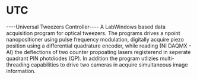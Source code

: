 # UTC
----Universal Tweezers Controller----
A LabWindows based data acquisition program for optical tweezers. The programs drives a npoint nanopositioner using pulse frequency modulation,
digitally acquire piezo position using a differential quadrature encoder, while  reading (NI DAQMX - AI) the deflections of two counter propoating lasers
registerend in seperate quadrant PIN photdiodes (QP). In addition the program utlizies multi-threading capabilities to drive two cameras in 
acquire simultaneous image information.
